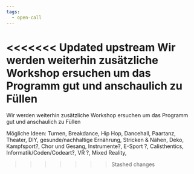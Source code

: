 ```yaml
---
tags:
  - open-call
---
```


<<<<<<< Updated upstream
Wir werden weiterhin zusätzliche Workshop ersuchen um das Programm gut und anschaulich zu Füllen
=======
Wir werden weiterhin zusätzliche Workshop ersuchen um das Programm gut und anschaulich zu Füllen

Mögliche Ideen: Turnen, Breakdance, Hip Hop, Dancehall, Paartanz, Theater, DIY, gesunde/nachhaltige Ernährung, Stricken & Nähen, Deko, Kampfsport?, Chor und Gesang, Instrumente?, E-Sport ?,  Calisthentics, Informatik/Coden/Codeart?, VR ?, Mixed Reality,  
>>>>>>> Stashed changes
